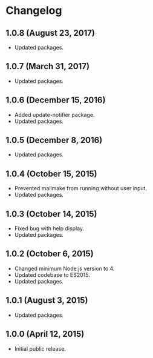 # Changelog

## 1.0.8 (August 23, 2017)

- Updated packages.

## 1.0.7 (March 31, 2017)

- Updated packages.

## 1.0.6 (December 15, 2016)

- Added update-notifier package.
- Updated packages.

## 1.0.5 (December 8, 2016)

- Updated packages.

## 1.0.4 (October 15, 2015)

- Prevented mailmake from running without user input.
- Updated packages.

## 1.0.3 (October 14, 2015)

- Fixed bug with help display.
- Updated packages.

## 1.0.2 (October 6, 2015)

- Changed minimum Node.js version to 4.
- Updated codebase to ES2015.
- Updated packages.

## 1.0.1 (August 3, 2015)

- Updated packages.

## 1.0.0 (April 12, 2015)

- Initial public release.
